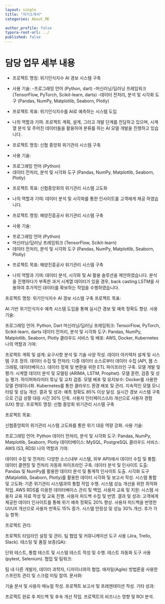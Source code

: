 ```yaml
---
layout: single
title: "자기소개서"
categories: About_ME

author_profile: false
typora-root-url: ../
published: false
---
```


# 담당 업무 세부 내용

* 프로젝트 명칭: 위기인식지수 AI 경보 시스템 구축

* 사용 기술:
-프로그래밍 언어 (Python, dart)
-머신러닝/딥러닝 프레임워크 (TensorFlow, PyTorch, Scikit-learn, darts)
-데이터 전처리, 분석 및 시각화 도구 (Pandas, NumPy, Matplotlib, Seaborn, Plotly)

* 프로젝트 목표: 위기인식지수를 AI로 예측하는 시스템 도입

* 나의 역할과 기여:
프로젝트 계획, 설계, 그리고 개발 단계를 전담하고 있으며, 시계열 분석 및 주어진 데이터들을 활용하여 분류를 하는 AI 모델 개발을 진행하고 있습니다.  



* 프로젝트 명칭: 신협 중앙회 위기관리 시스템 구축
* 사용 기술:

- 프로그래밍 언어 (Python)
- 데이터 전처리, 분석 및 시각화 도구 (Pandas, NumPy, Matplotlib, Seaborn, Plotly)

* 프로젝트 목표: 신협중앙회의 위기관리 시스템 고도화

* 나의 역할과 기여: 데이터 분석 및 시각화를 통한 인사이트를 고객에게 제공 하였습니다.



* 프로젝트 명칭: 해양진흥공사 위기관리 시스템 구축
* 사용 기술:

- 프로그래밍 언어 (Python)
- 머신러닝/딥러닝 프레임워크 (TensorFlow, Scikit-learn)
- 데이터 전처리, 분석 및 시각화 도구 (Pandas, NumPy, Matplotlib, Seaborn, Plotly)

* 프로젝트 목표: 해양진흥공사 위기관리 시스템 구축

* 나의 역할과 기여: 데이터 분석, 시각화 및 AI 활용 솔루션을 제안하였습니다. 분석을 진행하다가 부족한 과거 시계열 데이터가 있을 경우, back casting LSTM을 사용하여 추가적인 데이터를 확보하는 작업을 수행하였습니다.




프로젝트 명칭: 위기인식지수 AI 경보 시스템 구축
프로젝트 목표:

AI 기반 위기인식지수 예측 시스템 도입을 통해 실시간 경보 및 예측 정확도 향상.
사용 기술:

프로그래밍 언어: Python, Dart
머신러닝/딥러닝 프레임워크: TensorFlow, PyTorch, Scikit-learn, darts
데이터 전처리, 분석 및 시각화 도구: Pandas, NumPy, Matplotlib, Seaborn, Plotly
클라우드 서비스 및 배포: AWS, Docker, Kubernetes
나의 역할과 기여:

프로젝트 계획 및 설계:
요구사항 분석 및 기술 사양 작성.
데이터 아키텍처 설계 및 시스템 구조 정의.
데이터 수집 및 전처리:
다중 데이터 소스로부터 데이터 수집 (API, 웹 스크래핑, 데이터베이스).
데이터 정제 및 변환을 위한 ETL 파이프라인 구축.
모델 개발 및 평가:
시계열 데이터 분석 및 모델링 (ARIMA, LSTM, Prophet).
모델 훈련, 검증 및 성능 평가.
하이퍼파라미터 튜닝 및 교차 검증.
모델 배포 및 유지보수:
Docker를 사용한 모델 컨테이너화.
Kubernetes를 통한 클라우드 환경 배포 및 관리.
지속적인 모델 모니터링 및 성능 개선.
결과 및 성과:
예측 정확도 85% 이상 달성.
실시간 경보 시스템 구축으로 긴급 상황 대응 시간 30% 단축.
사용자 인터페이스(UI) 개선으로 사용자 경험(UX) 향상.
프로젝트 명칭: 신협 중앙회 위기관리 시스템 구축

프로젝트 목표:

신협중앙회의 위기관리 시스템 고도화를 통한 위기 대응 역량 강화.
사용 기술:

프로그래밍 언어: Python
데이터 전처리, 분석 및 시각화 도구: Pandas, NumPy, Matplotlib, Seaborn, Plotly
데이터베이스: MySQL, PostgreSQL
클라우드 서비스: AWS (S3, RDS)
나의 역할과 기여:

데이터 수집 및 전처리:
다양한 소스(내부 시스템, 외부 API)에서 데이터 수집 및 통합.
데이터 클렌징 및 전처리 자동화 파이프라인 구축.
데이터 분석 및 인사이트 도출:
Pandas 및 NumPy를 활용한 데이터 분석 및 통계적 인사이트 도출.
시각화 도구(Matplotlib, Seaborn, Plotly)를 활용한 데이터 시각화 및 보고서 작성.
시스템 통합 및 고도화:
기존 위기관리 시스템과의 통합 작업 수행.
시스템 성능 개선을 위한 최적화 작업.
AWS RDS를 이용한 데이터베이스 관리 및 백업.
사용자 교육 및 지원:
시스템 사용자 교육 자료 작성 및 교육 진행.
사용자 피드백 수집 및 반영.
결과 및 성과:
고객에게 제공한 데이터 인사이트를 통해 위기 예측 정확도 20% 향상.
사용자 피드백을 반영한 UI/UX 개선으로 사용자 만족도 15% 증가.
시스템 안정성 및 성능 30% 개선.
추가 가능 항목:

프로젝트 관리:

프로젝트 타임라인 설정 및 관리.
팀 협업 및 커뮤니케이션 도구 사용 (Jira, Trello, Slack).
테스팅 및 품질 보증(QA):

단위 테스트, 통합 테스트 및 시스템 테스트 작성 및 수행.
테스트 자동화 도구 사용 (pytest, Selenium).
협업 및 팀워크:

팀 내 다른 개발자, 데이터 과학자, 디자이너와의 협업.
애자일(Agile) 방법론을 사용한 스프린트 관리 및 스크럼 미팅 참여.
문서화:

기술 문서 및 사용자 매뉴얼 작성.
프로젝트 보고서 및 프레젠테이션 작성.
기타 성과:

프로젝트 완료 후 피드백 및 후속 개선 작업.
프로젝트의 비즈니스 영향 및 ROI 분석.
